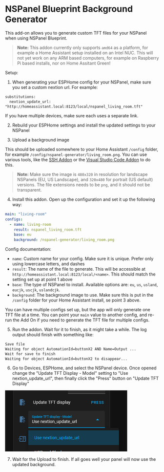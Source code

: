 # NSPanel Blueprint Background Generator

This add-on allows you to generate custom TFT files for your NSPanel when using NSPanel Blueprint.

> **Note:** This addon currently only supports `amd64` as a platform, for example a Home Assistant setup installed on an Intel NUC. This will not yet work on any ARM based computers, for example on Raspberry Pi based installs, nor on Home Assitant Green!

Setup:

1. When generating your ESPHome config for your NSPanel, make sure you set a custom nextion url. For example:

```
substitutions:
  nextion_update_url: "http://homeassistant.local:8123/local/nspanel_living_room.tft"
```

If you have multiple devices, make sure each uses a separate link.

2. Rebuild your ESPHome settings and install the updated settings to your NSPanel

3. Upload a background image

This should be uploaded somewhere to your Home Assistant `/config` folder, for example `/config/nspanel-generator/living_room.png`. You can use various tools, like the [SSH Addon](https://community.home-assistant.io/t/home-assistant-community-add-on-ssh-web-terminal/33820) or the [Visual Studio Code Addon](https://community.home-assistant.io/t/home-assistant-community-add-on-visual-studio-code/107863) to do this.

> **Note:** Make sure the image is `480x320` in resolution for landscape NSPanels (EU, US Landscape), and `320x480` for portrait (US default) versions. The file extensions needs to be `png`, and it should not be transparent.

4. Install this addon. Open up the configuration and set it up the following way:

```yaml
main: "living-room"
configs:
  - name: living-room
    result: nspanel_living_room.tft
    base: eu
    background: /nspanel-generator/living_room.png    
```

Config documentation:
* `name`: Custom name for your config. Make sure it is unique. Prefer only using lowercase letters, and dashes
* `result`: The name of the file to generate. This will be accessible at `http://homeassistant.local:8123/local/<name>`. This should match the setting set up at point 1 above
* `base`: The type of NSPanel to install. Available options are: `eu`, `us`, `usland`, `eucjk`, `uscjk`, `uslandcjk`.
* `background`: The background image to use. Make sure this is put in the `/config` folder for your Home Assistant install, se point 3 above.

You can have multiple configs set up, but the app will only generate one TFT file at a time. You can point your `main` value to another config, and re-run the Add On if you need to generate the TFT file for multiple configs.

5. Run the addon. Wait for it to finish, as it might take a while. The log output should finish with something like:

```
Save file 
Waiting for object AutomationId=buttonX2 AND Name=Output ...
Wait for save to finish 
Waiting for object AutomationId=buttonX2 to disappear...
```

6. Go to Devices, ESPHome, and select the NSPanel device. Once opened change the "Update TFT Display - Model" setting to "Use nextion_update_url", then finally click the "Press" button on "Update TFT Display"

![Screenshot of the ESPHome settings you need to make](esphome-update.png)

7. Wait for the Upload to finish. If all goes well your panel will now use the updated background.